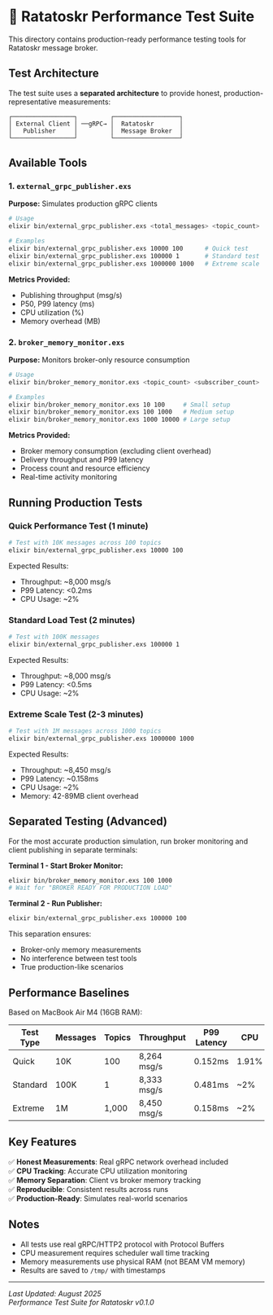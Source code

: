 # 🧪 Ratatoskr Performance Test Suite

This directory contains production-ready performance testing tools for Ratatoskr message broker.

## Test Architecture

The test suite uses a **separated architecture** to provide honest, production-representative measurements:

```
┌─────────────────┐         ┌──────────────────┐
│ External Client │ ──gRPC→ │  Ratatoskr       │
│   Publisher     │         │  Message Broker  │
└─────────────────┘         └──────────────────┘
```

## Available Tools

### 1. `external_grpc_publisher.exs`
**Purpose:** Simulates production gRPC clients

```bash
# Usage
elixir bin/external_grpc_publisher.exs <total_messages> <topic_count>

# Examples
elixir bin/external_grpc_publisher.exs 10000 100      # Quick test
elixir bin/external_grpc_publisher.exs 100000 1       # Standard test  
elixir bin/external_grpc_publisher.exs 1000000 1000   # Extreme scale
```

**Metrics Provided:**
- Publishing throughput (msg/s)
- P50, P99 latency (ms)
- CPU utilization (%)
- Memory overhead (MB)

### 2. `broker_memory_monitor.exs`
**Purpose:** Monitors broker-only resource consumption

```bash
# Usage
elixir bin/broker_memory_monitor.exs <topic_count> <subscriber_count>

# Examples
elixir bin/broker_memory_monitor.exs 10 100     # Small setup
elixir bin/broker_memory_monitor.exs 100 1000   # Medium setup
elixir bin/broker_memory_monitor.exs 1000 10000 # Large setup
```

**Metrics Provided:**
- Broker memory consumption (excluding client overhead)
- Delivery throughput and P99 latency
- Process count and resource efficiency
- Real-time activity monitoring

## Running Production Tests

### Quick Performance Test (1 minute)
```bash
# Test with 10K messages across 100 topics
elixir bin/external_grpc_publisher.exs 10000 100
```

Expected Results:
- Throughput: ~8,000 msg/s
- P99 Latency: <0.2ms
- CPU Usage: ~2%

### Standard Load Test (2 minutes)
```bash
# Test with 100K messages
elixir bin/external_grpc_publisher.exs 100000 1
```

Expected Results:
- Throughput: ~8,000 msg/s
- P99 Latency: <0.5ms
- CPU Usage: ~2%

### Extreme Scale Test (2-3 minutes)
```bash
# Test with 1M messages across 1000 topics
elixir bin/external_grpc_publisher.exs 1000000 1000
```

Expected Results:
- Throughput: ~8,450 msg/s
- P99 Latency: ~0.158ms
- CPU Usage: ~2%
- Memory: 42-89MB client overhead

## Separated Testing (Advanced)

For the most accurate production simulation, run broker monitoring and client publishing in separate terminals:

**Terminal 1 - Start Broker Monitor:**
```bash
elixir bin/broker_memory_monitor.exs 100 1000
# Wait for "BROKER READY FOR PRODUCTION LOAD"
```

**Terminal 2 - Run Publisher:**
```bash
elixir bin/external_grpc_publisher.exs 100000 100
```

This separation ensures:
- Broker-only memory measurements
- No interference between test tools
- True production-like scenarios

## Performance Baselines

Based on MacBook Air M4 (16GB RAM):

| Test Type | Messages | Topics | Throughput | P99 Latency | CPU |
|-----------|----------|--------|------------|-------------|-----|
| Quick | 10K | 100 | 8,264 msg/s | 0.152ms | 1.91% |
| Standard | 100K | 1 | 8,333 msg/s | 0.481ms | ~2% |
| Extreme | 1M | 1,000 | 8,450 msg/s | 0.158ms | ~2% |

## Key Features

✅ **Honest Measurements**: Real gRPC network overhead included  
✅ **CPU Tracking**: Accurate CPU utilization monitoring  
✅ **Memory Separation**: Client vs broker memory tracking  
✅ **Reproducible**: Consistent results across runs  
✅ **Production-Ready**: Simulates real-world scenarios  

## Notes

- All tests use real gRPC/HTTP2 protocol with Protocol Buffers
- CPU measurement requires scheduler wall time tracking
- Memory measurements use physical RAM (not BEAM VM memory)
- Results are saved to `/tmp/` with timestamps

---

*Last Updated: August 2025*  
*Performance Test Suite for Ratatoskr v0.1.0*